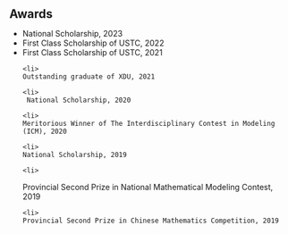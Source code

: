 <h1 id="awards"></h1>

<h2 style="margin: 60px 0px 10px;">Awards</h2>

<ul>

   <li>
    National Scholarship, 2023
  </li>

  <li>
    First Class Scholarship of USTC, 2022
  </li>


  <li>
    First Class Scholarship of USTC, 2021
  </li>


    <li>
    Outstanding graduate of XDU, 2021
  </li>


    <li>
     National Scholarship, 2020
  </li>


    <li>
    Meritorious Winner of The Interdisciplinary Contest in Modeling (ICM), 2020
  </li>

    <li>
    National Scholarship, 2019
  </li>

    <li>
   Provincial Second Prize in National Mathematical Modeling Contest, 2019
  </li>

    <li>
    Provincial Second Prize in Chinese Mathematics Competition, 2019
  </li>

</ul>
